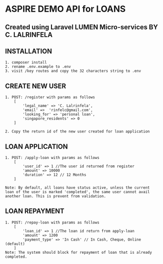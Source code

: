 # ASPIRE DEMO API for LOANS 
## Created using Laravel LUMEN Micro-services BY C. LALRINFELA

## INSTALLATION
    1. composer install
    2. rename .env.example to .env
    3. visit /key routes and copy the 32 characters string to .env


## CREATE NEW USER
    1. POST: /register with params as follows
        [
            'legal_name' => 'C. Lalrinfela',
            'email' =>  'rinfelc@gmail.com',
            'looking_for' => 'personal loan',
            'singapore_residents' => 0
        ]

    2. Copy the return id of the new user created for loan application


## LOAN APPLICATION
    1. POST: /apply-loan with params as follows
        [
            'user_id' => 1 //The user id returned from register
            'amount' => 10000
            'duration' => 12 // 12 Months
        ]

    Note: By default, all loans have status active, unless the current loan of the user is marked 'completed', the same user cannot avail another loan. This is prevent from validation.


## LOAN REPAYMENT
    1. POST: /repay-loan with params as follows
        [
            'loan_id' => 1 //The loan id return from apply-loan
            'amount' => 1200
            'payment_type' => 'In Cash' // In Cash, Cheque, Online (default)
        ]
    Note: The system should block for repayment of loan that is already completed.